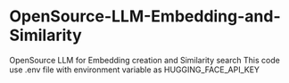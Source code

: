 # OpenSource-LLM-Embedding-and-Similarity
OpenSource LLM for Embedding creation and Similarity search
This code use .env file with environment variable as HUGGING_FACE_API_KEY
